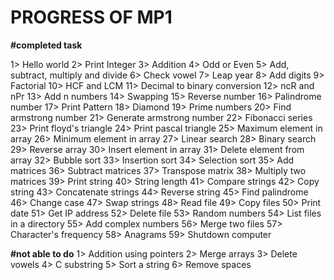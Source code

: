 <h1>PROGRESS OF MP1</h1>

<b>#completed task</b>

1>  Hello world
2>  Print Integer
3>  Addition
4>  Odd or Even
5>  Add, subtract, multiply and divide
6>  Check vowel
7>  Leap year
8>  Add digits
9>  Factorial
10> HCF and LCM
11> Decimal to binary conversion
12> ncR and nPr
13> Add n numbers
14> Swapping
15> Reverse number
16> Palindrome number
17> Print Pattern
18> Diamond
19> Prime numbers
20> Find armstrong number
21> Generate armstrong number
22> Fibonacci series
23> Print floyd's triangle
24> Print pascal triangle
25> Maximum element in array
26> Minimum element in array
27> Linear search
28> Binary search
29> Reverse array
30> Insert element in array
31> Delete element from array
32> Bubble sort
33> Insertion sort
34> Selection sort
35> Add matrices
36> Subtract matrices
37> Transpose matrix
38> Multiply two matrices
39> Print string
40> String length
41> Compare strings
42> Copy string
43> Concatenate strings
44> Reverse string
45> Find palindrome
46> Change case
47> Swap strings
48> Read file
49> Copy files
50> Print date
51> Get IP address
52> Delete file
53> Random numbers
54> List files in a directory
55> Add complex numbers
56> Merge two files
57> Character's frequency
58> Anagrams
59> Shutdown computer


<b>#not able to do</b> 
1> Addition using pointers
2> Merge arrays
3> Delete vowels
4> C substring
5> Sort a string
6> Remove spaces







